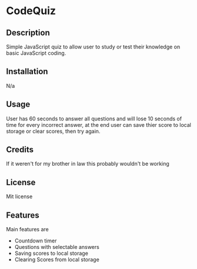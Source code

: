 # CodeQuiz

## Description
Simple JavaScript quiz to allow user to study or test their knowledge on basic JavaScript coding. 
## Installation
N/a

## Usage
 User has 60 seconds to answer all questions and will lose 10 seconds of time for every incorrect answer, at the end user can save thier score to local storage or clear scores, then try again.




## Credits
If it weren't for my brother in law this probably wouldn't be working

## License
Mit license

## Features
Main features are 
* Countdown timer
* Questions with selectable answers
* Saving scores to local storage
* Clearing Scores from local storage
